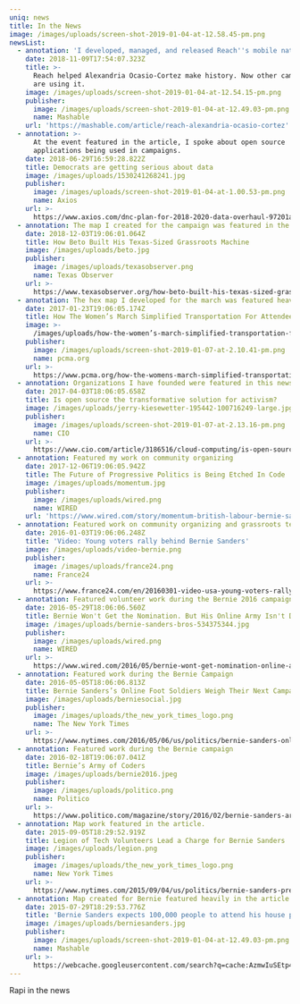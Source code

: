 ```yaml
---
uniq: news
title: In the News
image: /images/uploads/screen-shot-2019-01-04-at-12.58.45-pm.png
newsList:
  - annotation: 'I developed, managed, and released Reach''s mobile native applications'
    date: 2018-11-09T17:54:07.323Z
    title: >-
      Reach helped Alexandria Ocasio-Cortez make history. Now other campaigns
      are using it.
    image: /images/uploads/screen-shot-2019-01-04-at-12.54.15-pm.png
    publisher:
      image: /images/uploads/screen-shot-2019-01-04-at-12.49.03-pm.png
      name: Mashable
    url: 'https://mashable.com/article/reach-alexandria-ocasio-cortez'
  - annotation: >-
      At the event featured in the article, I spoke about open source
      applications being used in campaigns.
    date: 2018-06-29T16:59:28.822Z
    title: Democrats are getting serious about data
    image: /images/uploads/1530241268241.jpg
    publisher:
      image: /images/uploads/screen-shot-2019-01-04-at-1.00.53-pm.png
      name: Axios
    url: >-
      https://www.axios.com/dnc-plan-for-2018-2020-data-overhaul-97201a6d-781e-4e32-9e01-196eca33a339.html
  - annotation: The map I created for the campaign was featured in the news article
    date: 2018-12-03T19:06:01.064Z
    title: How Beto Built His Texas-Sized Grassroots Machine
    image: /images/uploads/beto.jpg
    publisher:
      image: /images/uploads/texasobserver.png
      name: Texas Observer
    url: >-
      https://www.texasobserver.org/how-beto-built-his-texas-sized-grassroots-machine/
  - annotation: The hex map I developed for the march was featured heavily in this report.
    date: 2017-01-23T19:06:05.174Z
    title: How The Women’s March Simplified Transportation For Attendees
    image: >-
      /images/uploads/how-the-women’s-march-simplified-transportation-for-attendees_thumbnail.jpg
    publisher:
      image: /images/uploads/screen-shot-2019-01-07-at-2.10.41-pm.png
      name: pcma.org
    url: >-
      https://www.pcma.org/how-the-womens-march-simplified-transportation-for-attendees/
  - annotation: Organizations I have founded were featured in this news article.
    date: 2017-04-03T18:06:05.658Z
    title: Is open source the transformative solution for activism?
    image: /images/uploads/jerry-kiesewetter-195442-100716249-large.jpg
    publisher:
      image: /images/uploads/screen-shot-2019-01-07-at-2.13.16-pm.png
      name: CIO
    url: >-
      https://www.cio.com/article/3186516/cloud-computing/is-open-source-the-transformative-solution-for-activism.html
  - annotation: Featured my work on community organizing
    date: 2017-12-06T19:06:05.942Z
    title: The Future of Progressive Politics is Being Etched In Code
    image: /images/uploads/momentum.jpg
    publisher:
      image: /images/uploads/wired.png
      name: WIRED
    url: 'https://www.wired.com/story/momentum-british-labour-bernie-sanders/'
  - annotation: Featured work on community organizing and grassroots tech
    date: 2016-01-03T19:06:06.248Z
    title: 'Video: Young voters rally behind Bernie Sanders'
    image: /images/uploads/video-bernie.png
    publisher:
      image: /images/uploads/france24.png
      name: France24
    url: >-
      https://www.france24.com/en/20160301-video-usa-young-voters-rally-behind-bernie-sanders
  - annotation: Featured volunteer work during the Bernie 2016 campaign
    date: 2016-05-29T18:06:06.560Z
    title: Bernie Won't Get the Nomination. But His Online Army Isn't Done
    image: /images/uploads/bernie-sanders-bros-534375344.jpg
    publisher:
      image: /images/uploads/wired.png
      name: WIRED
    url: >-
      https://www.wired.com/2016/05/bernie-wont-get-nomination-online-army-isnt-done/
  - annotation: Featured work during the Bernie Campaign
    date: 2016-05-05T18:06:06.813Z
    title: Bernie Sanders’s Online Foot Soldiers Weigh Their Next Campaign
    image: /images/uploads/berniesocial.jpg
    publisher:
      image: /images/uploads/the_new_york_times_logo.png
      name: The New York Times
    url: >-
      https://www.nytimes.com/2016/05/06/us/politics/bernie-sanders-online-support.html
  - annotation: Featured work during the Bernie campaign
    date: 2016-02-18T19:06:07.041Z
    title: Bernie’s Army of Coders
    image: /images/uploads/bernie2016.jpeg
    publisher:
      image: /images/uploads/politico.png
      name: Politico
    url: >-
      https://www.politico.com/magazine/story/2016/02/bernie-sanders-army-of-coders-2016-213647
  - annotation: Map work featured in the article.
    date: 2015-09-05T18:29:52.919Z
    title: Legion of Tech Volunteers Lead a Charge for Bernie Sanders
    image: /images/uploads/legion.png
    publisher:
      image: /images/uploads/the_new_york_times_logo.png
      name: New York Times
    url: >-
      https://www.nytimes.com/2015/09/04/us/politics/bernie-sanders-presidential-campaign-tech-supporters.html
  - annotation: Map created for Bernie featured heavily in the article.
    date: 2015-07-29T18:29:53.776Z
    title: 'Bernie Sanders expects 100,000 people to attend his house party'
    image: /images/uploads/berniesanders.jpg
    publisher:
      image: /images/uploads/screen-shot-2019-01-04-at-12.49.03-pm.png
      name: Mashable
    url: >-
      https://webcache.googleusercontent.com/search?q=cache:AzmwIuSEtp4J:https://mashable.com/2015/07/29/bernie-sanders-house-party/+&cd=6&hl=en&ct=clnk&gl=us
---
```

Rapi in the news
